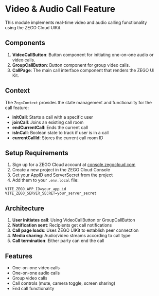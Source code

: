 # Video & Audio Call Feature

This module implements real-time video and audio calling functionality using the ZEGO Cloud UIKit.

## Components

1. **VideoCallButton**: Button component for initiating one-on-one audio or video calls.
2. **GroupCallButton**: Button component for group video calls.
3. **CallPage**: The main call interface component that renders the ZEGO UI Kit.

## Context

The `ZegoContext` provides the state management and functionality for the call feature:

- **initCall**: Starts a call with a specific user
- **joinCall**: Joins an existing call room
- **endCurrentCall**: Ends the current call
- **isInCall**: Boolean state to track if user is in a call
- **currentCallId**: Stores the current call room ID

## Setup Requirements

1. Sign up for a ZEGO Cloud account at [console.zegocloud.com](https://console.zegocloud.com)
2. Create a new project in the ZEGO Cloud Console
3. Get your AppID and ServerSecret from the project
4. Add them to your `.env.local` file:

```
VITE_ZEGO_APP_ID=your_app_id
VITE_ZEGO_SERVER_SECRET=your_server_secret
```

## Architecture

1. **User initiates call**: Using VideoCallButton or GroupCallButton
2. **Notification sent**: Recipients get call notifications
3. **Call page loads**: Uses ZEGO UIKit to establish peer connection
4. **Media sharing**: Audio/video streams according to call type
5. **Call termination**: Either party can end the call

## Features

- One-on-one video calls
- One-on-one audio calls
- Group video calls
- Call controls (mute, camera toggle, screen sharing)
- End call functionality 
